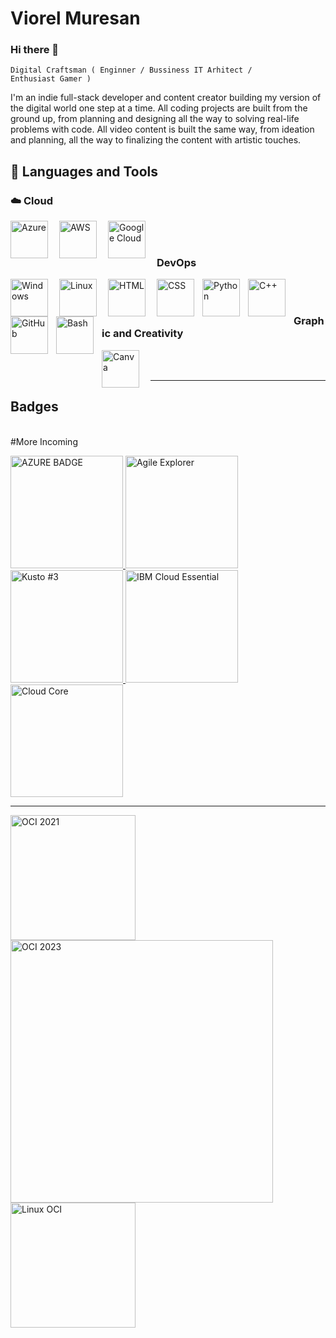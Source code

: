 

# Viorel Muresan 

### Hi there 👋

<code>Digital Craftsman ( Enginner / Bussiness IT Arhitect  / Enthusiast Gamer )</code>

I'm an indie full-stack developer and content creator building my version of the digital world one step at a time. All coding projects are built from the ground up, from planning and designing all the way to solving real-life problems with code. All video content is built the same way, from ideation and planning, all the way to finalizing the content with artistic touches.

## 🧰 Languages and Tools

### ☁️ Cloud  
<p>
<img align="left" alt="Azure" width="60px" style="padding-right:15px;" src="https://cdn.jsdelivr.net/gh/devicons/devicon/icons/azure/azure-original.svg"/>
<img align="left" alt="AWS" width="60px" style="padding-right:15px;" src="https://cdn.jsdelivr.net/gh/devicons/devicon/icons/amazonwebservices/amazonwebservices-original.svg" />
<img align="left" alt="Google Cloud " width="60px" style="padding-right:15px;" src="https://cdn.jsdelivr.net/gh/devicons/devicon/icons/googlecloud/googlecloud-original.svg" />

</p>

<Br>
<Br>

### DevOps
<p>
<img align="left" alt="Windows " width="60px" style="padding-right:15px;" src="https://cdn.jsdelivr.net/gh/devicons/devicon/icons/windows8/windows8-original.svg" />
<img align="left" alt="Linux" width="60px" style="padding-right:15px;" src="https://cdn.jsdelivr.net/gh/devicons/devicon/icons/linux/linux-original.svg" />
<img align="left" alt="HTML" width="60px" style="padding-right:15px;" src="https://cdn.jsdelivr.net/gh/devicons/devicon/icons/html5/html5-plain.svg" />
<img align="left" alt="CSS" width="60px" style="padding-right:10px;" src="https://cdn.jsdelivr.net/gh/devicons/devicon/icons/css3/css3-plain.svg" />
<img align="left" alt="Python" width="60px" style="padding-right:10px;" src="https://cdn.jsdelivr.net/gh/devicons/devicon/icons/python/python-plain.svg" />
<img align="left" alt="C++" width="60px" style="padding-right:10px;" src="https://cdn.jsdelivr.net/gh/devicons/devicon/icons/cplusplus/cplusplus-line.svg" />
<img align="left" alt="GitHub" width="60px" style="padding-right:10px;" src="https://cdn.jsdelivr.net/gh/devicons/devicon/icons/github/github-original.svg" />
<img align="left" alt="Bash" width="60px" style="padding-right:10px;" src="https://cdn.jsdelivr.net/gh/devicons/devicon/icons/bash/bash-original.svg" />
</p>

<Br>
<Br>

### Graphic and Creativity 
<p>

<img align="left" alt="Canva" width="60px" style="padding-right:15px;" src="https://cdn.jsdelivr.net/gh/devicons/devicon/icons/canva/canva-original.svg" /> </p>

<Br>
<Br>

<HR>


## Badges
<Br>
#More Incoming

<p>
  <a href="https://learn.microsoft.com/api/credentials/share/en-us/ViorelMuresan-8328/33A561CC4932544?sharingId=DD5B4AFAE7FE33C1">
<img src="https://images.credly.com/size/340x340/images/be8fcaeb-c769-4858-b567-ffaaa73ce8cf/image.png" alt="AZURE BADGE" width="180px" >
</a>

<a href="https://www.credly.com/earner/earned/badge/131761c1-212a-41ac-b47d-4edff1e70afb">
<img src="https://images.credly.com/size/340x340/images/8640c588-574b-4776-8c91-2b9f6c27ce10/Agile_Explorer.png" alt="Agile Explorer" width="180px" >
</a>

  <a href="https://www.credly.com/earner/earned/badge/3cb93d1e-4dc9-49be-8ba1-341ff1e15f43">
<img src="https://images.credly.com/size/340x340/images/9e9311e6-911b-4193-86ae-9b80c8b410fe/image.png" alt="Kusto #3" width="180px" >
    
  <a href="https://www.credly.com/earner/earned/badge/8351d414-8416-4a39-8d60-e334076c2cbd">
<img src="https://images.credly.com/size/340x340/images/58e2cad5-5551-44a6-8285-06d6a4aa9cb3/IBM_Cloud_Essentials.png" alt="IBM Cloud Essential" width="180px" >
</a>

<a href="https://www.credly.com/earner/earned/badge/cd7c9bea-f08e-42d7-914c-5f2ea9f697e3">
<img src="https://images.credly.com/size/340x340/images/b0607951-b6f7-47d0-af16-7112971ab2ef/Cloud_Core_-_Developer_Skills_Network_-_v3.png" alt="Cloud Core" width="180px" >
</a>

 
  

</p>
<HR>
<p>
 <a href="https://catalog-education.oracle.com/pls/certview/sharebadge?id=39C20AA6EB24C0BFABED8A6C3C72F9CC94D4A9B0223D27C19012FBDB4244EC1A">
<img src="https://images.credly.com/size/340x340/images/7ed34888-fd68-4b2e-9510-4f1785175b0f/32_Oracle_Cloud_Infrastructure_Cloud_Operations.png" alt="OCI 2021" width="200px" >
  </a>
  
   <a href="https://catalog-education.oracle.com/pls/certview/sharebadge?id=174549EEFB25A3B1B2C4E90B68D4E605DF7BA4FF1D12D5ACF9D96887319089E3" >
<img src="https://brm-workforce.oracle.com/pdf/certview/images/OCIF2023CA.png" alt="OCI 2023" width="420px" >
</a>

<a href="https://catalog-education.oracle.com/pls/certview/sharebadge?id=174549EEFB25A3B1B2C4E90B68D4E605DF7BA4FF1D12D5ACF9D96887319089E3" >
<img src="https://images.credly.com/images/924cec31-c26b-43b7-8a64-2da57ab37b12/12_Linux_8_System_Admin_Professional.png" alt="Linux OCI" width="200px" >
</a>
  
</p>




<!--
**ViorelMuresan/ViorelMuresan** is a ✨ _special_ ✨ repository because its `README.md` (this file) appears on your GitHub profile.

Here are some ideas to get you started:

- 🔭 I’m currently working on ...
- 🌱 I’m currently learning ...
- 👯 I’m looking to collaborate on ...
- 🤔 I’m looking for help with ...
- 💬 Ask me about ...
- 📫 How to reach me: ...
- 😄 Pronouns: ...
- ⚡ Fun fact: ...
-->
